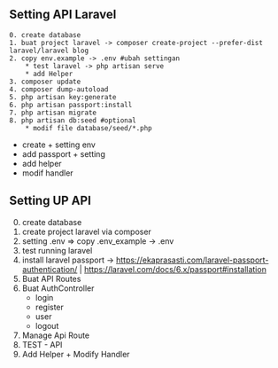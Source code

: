 
## Setting API Laravel
    0. create database
    1. buat project laravel -> composer create-project --prefer-dist laravel/laravel blog
    2. copy env.example -> .env #ubah settingan
        * test laravel -> php artisan serve
        * add Helper
    3. composer update
    4. composer dump-autoload
    5. php artisan key:generate
    6. php artisan passport:install
    7. php artisan migrate
    8. php artisan db:seed #optional
        * modif file database/seed/*.php

* create + setting env
* add passport + setting
* add helper
* modif handler


## Setting UP API
0. create database
1. create project laravel via composer
2. setting .env => copy .env_example -> .env
3. test running laravel
4. install laravel passport -> https://ekaprasasti.com/laravel-passport-authentication/ | https://laravel.com/docs/6.x/passport#installation
5. Buat API Routes
6. Buat AuthController
    * login
    * register
    * user
    * logout
7. Manage Api Route
8. TEST - API
9. Add Helper + Modify Handler